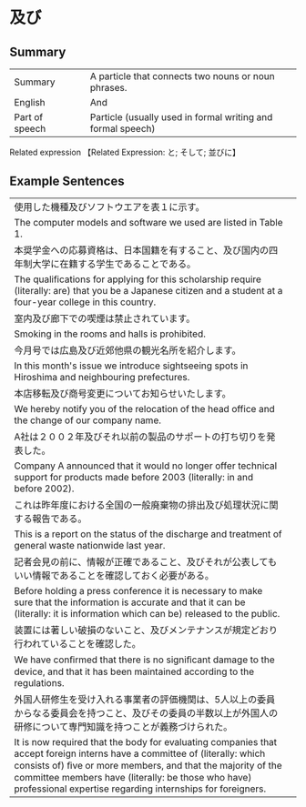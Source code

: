 # 及び

## Summary

<table><tr>   <td>Summary<td>   <td>A particle that connects two nouns or noun phrases.</td><tr><tr>   <td>English<td>   <td>And</td><tr><tr>   <td>Part of speech<td>   <td>Particle (usually used in formal writing and formal speech)</td><tr></table><tr>   <td>Related expression<td>   <td>【Related Expression: と; そして; 並びに】</td><tr></table></table>

## Example Sentences

<table><tr><td>使用した機種及びソフトウエアを表１に示す。<td><tr><tr><td>The computer models and software we used are listed in Table 1.<td><tr><tr><td>本奨学金への応募資格は、日本国籍を有すること、及び国内の四年制大学に在籍する学生であることである。<td><tr><tr><td>The qualifications for applying for this scholarship require (literally: are) that you be a Japanese citizen and a student at a four-year college in this country.<td><tr><tr><td>室内及び廊下での喫煙は禁止されています。<td><tr><tr><td>Smoking in the rooms and halls is prohibited.<td><tr><tr><td>今月号では広島及び近郊他県の観光名所を紹介します。<td><tr><tr><td>In this month's issue we introduce sightseeing spots in Hiroshima and neighbouring prefectures.<td><tr><tr><td>本店移転及び商号変更についてお知らせいたします。<td><tr><tr><td>We hereby notify you of the relocation of the head office and the change of our company name.<td><tr><tr><td>A社は２００２年及びそれ以前の製品のサポートの打ち切りを発表した。<td><tr><tr><td>Company A announced that it would no longer offer technical support for products made before 2003 (literally: in and before 2002).<td><tr><tr><td>これは昨年度における全国の一般廃棄物の排出及び処理状況に関する報告である。<td><tr><tr><td>This is a report on the status of the discharge and treatment of general waste nationwide last year.<td><tr><tr><td>記者会見の前に、情報が正確であること、及びそれが公表してもいい情報であることを確認しておく必要がある。<td><tr><tr><td>Before holding a press conference it is necessary to make sure that the information is accurate and that it can be (literally: it is information which can be) released to the public.<td><tr><tr><td>装置には著しい破損のないこと、及びメンテナンスが規定どおり行われていることを確認した。<td><tr><tr><td>We have conﬁrmed that there is no signiﬁcant damage to the device, and that it has been maintained according to the regulations.<td><tr><tr><td>外国人研修生を受け入れる事業者の評価機関は、5人以上の委員からなる委員会を持つこと、及びその委員の半数以上が外国人の研修について専門知識を持つことが義務づけられた。<td><tr><tr><td>It is now required that the body for evaluating companies that accept foreign interns have a committee of (literally: which consists of) ﬁve or more members, and that the majority of the committee members have (literally: be those who have) professional expertise regarding internships for foreigners.<td><tr></table>

